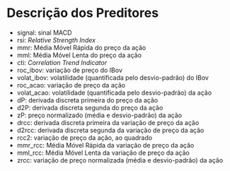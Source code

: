# Descrição dos Preditores

- signal: sinal MACD 
- rsi: *Relative Strength Index* 
- mmr: Média Móvel Rápida do preço da ação 
- mml: Média Móvel Lenta do preço da ação 
- cti: *Correlation Trend Indicator* 
- roc_ibov: variação de preço do IBov 
- volat_ibov: volatilidade (quantificada pelo desvio-padrão) do IBov 
- roc_acao: variação de preço da ação
- volat_acao: volatilidade (quantificada pelo desvio-padrão) da ação
- dP: derivada discreta primeira do preço da ação 
- d2P: derivada discreta segunda do preço da ação 
- zP: preço normalizado (média e desvio-padrão) da ação 
- drcc: derivada discreta primeira da variação de preço da ação 
- d2rcc: derivada discreta segunda da variação de preço da ação  
- rcc2: variação de preço da ação, ao quadrado
- mmr_rcc: Média Móvel Rápida da variação de preço da ação  
- mml_rcc: Média Móvel Lenta da variação de preço da ação   
- zrcc: variação de preço normalizada (média e desvio-padrão) da ação 
